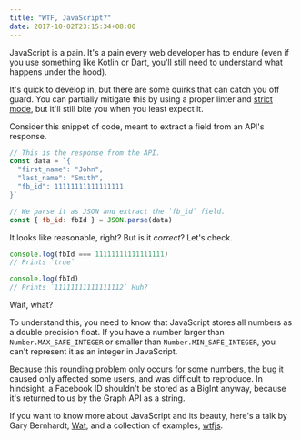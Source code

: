 ```yaml
---
title: "WTF, JavaScript?"
date: 2017-10-02T23:15:34+08:00
---
```


JavaScript is a pain. It's a pain every web developer has to endure (even if you use something like Kotlin or Dart, you'll still need to understand what happens under the hood).

It's quick to develop in, but there are some quirks that can catch you off guard. You can partially mitigate this by using a proper linter and [strict mode](https://developer.mozilla.org/en-US/docs/Web/JavaScript/Reference/Strict_mode), but it'll still bite you when you least expect it.

Consider this snippet of code, meant to extract a field from an API's response.
```js
// This is the response from the API.
const data = `{
  "first_name": "John",
  "last_name": "Smith",
  "fb_id": 11111111111111111
}`

// We parse it as JSON and extract the `fb_id` field.
const { fb_id: fbId } = JSON.parse(data)
```
It looks like reasonable, right? But is it *correct*? Let's check.
```js
console.log(fbId === 11111111111111111)
// Prints `true`

console.log(fbId)
// Prints `11111111111111112` Huh?
```
Wait, what?

To understand this, you need to know that JavaScript stores all numbers as a double precision float. If you have a number larger than `Number.MAX_SAFE_INTEGER` or smaller than `Number.MIN_SAFE_INTEGER`, you can't represent it as an integer in JavaScript.

Because this rounding problem only occurs for some numbers, the bug it caused only affected some users, and was difficult to reproduce. In hindsight, a Facebook ID shouldn't be stored as a BigInt anyway, because it's returned to us by the Graph API as a string.

If you want to know more about JavaScript and its beauty, here's a talk by Gary Bernhardt, [Wat](https://www.destroyallsoftware.com/talks/wat), and a collection of examples, [wtfjs](https://github.com/denysdovhan/wtfjs).
